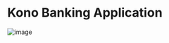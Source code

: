 # Kono Banking Application

![image](https://github.com/user-attachments/assets/e0cab57a-df52-4b0d-873a-313ea348cfc0)

